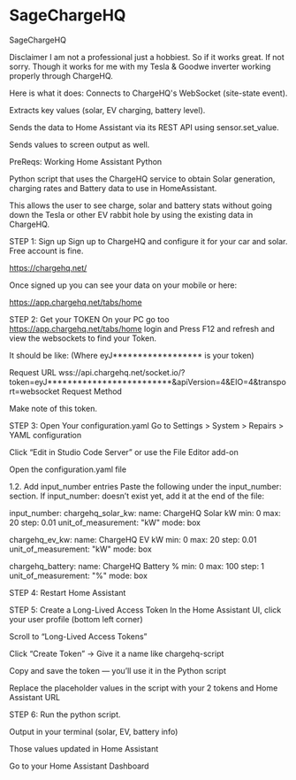 # SageChargeHQ
SageChargeHQ

Disclaimer
I am not a professional just a hobbiest. So if it works great. If not sorry. Though it works for me with my Tesla & Goodwe inverter working properly through ChargeHQ.

Here is what it does:
Connects to ChargeHQ's WebSocket (site-state event).

Extracts key values (solar, EV charging, battery level).

Sends the data to Home Assistant via its REST API using sensor.set_value.

Sends values to screen output as well.

PreReqs:
Working Home Assistant
Python


Python script that uses the ChargeHQ service to obtain Solar generation, charging rates and Battery data to use in HomeAssistant.

This allows the user to see charge, solar and battery stats without going down the Tesla or other EV rabbit hole by using the existing data in ChargeHQ.

STEP 1: Sign up
Sign up to ChargeHQ and configure it for your car and solar.  Free account is fine.

https://chargehq.net/

Once signed up you can see your data on your mobile or here:

https://app.chargehq.net/tabs/home

STEP 2: Get your TOKEN
On your PC go too https://app.chargehq.net/tabs/home login and Press F12 and refresh and view the websockets to find your Token. 

It should be like: (Where eyJ****************** is your token)

Request URL
wss://api.chargehq.net/socket.io/?token=eyJ*************************&apiVersion=4&EIO=4&transport=websocket
Request Method

Make note of this token.


STEP 3: Open Your configuration.yaml
Go to Settings > System > Repairs > YAML configuration

Click “Edit in Studio Code Server” or use the File Editor add-on

Open the configuration.yaml file

1.2. Add input_number entries
Paste the following under the input_number: section. If input_number: doesn’t exist yet, add it at the end of the file:

input_number:
  chargehq_solar_kw:
    name: ChargeHQ Solar kW
    min: 0
    max: 20
    step: 0.01
    unit_of_measurement: "kW"
    mode: box

  chargehq_ev_kw:
    name: ChargeHQ EV kW
    min: 0
    max: 20
    step: 0.01
    unit_of_measurement: "kW"
    mode: box

  chargehq_battery:
    name: ChargeHQ Battery %
    min: 0
    max: 100
    step: 1
    unit_of_measurement: "%"
    mode: box


STEP 4: Restart Home Assistant

STEP 5: Create a Long-Lived Access Token
In the Home Assistant UI, click your user profile (bottom left corner)

Scroll to “Long-Lived Access Tokens”

Click “Create Token” → Give it a name like chargehq-script

Copy and save the token — you’ll use it in the Python script

Replace the placeholder values in the script with your 2 tokens and Home Assistant URL

STEP 6:
Run the python script.

Output in your terminal (solar, EV, battery info)

Those values updated in Home Assistant

Go to your Home Assistant Dashboard


